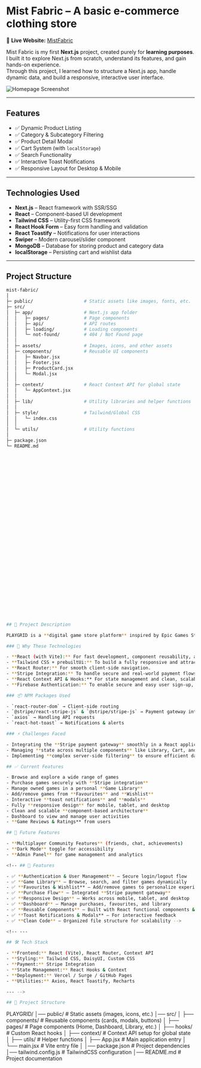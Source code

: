 # Mist Fabric – A basic e-commerce clothing store

🔗 **Live Website:** [MistFabric](https://mist-fabric.vercel.app/)

Mist Fabric is my first **Next.js** project, created purely for **learning purposes**.  
I built it to explore Next.js from scratch, understand its features, and gain hands-on experience.  
Through this project, I learned how to structure a Next.js app, handle dynamic data, and build a responsive, interactive user interface.

<img src="https://i.ibb.co.com/hxwfQYZ3/Screenshot-112.png" alt="Homepage Screenshot" className="w-full bg-no-repeat" />

---

## Features

- ✅ Dynamic Product Listing
- ✅ Category & Subcategory Filtering
- ✅ Product Detail Modal
- ✅ Cart System (with `localStorage`)
- ✅ Search Functionality
- ✅ Interactive Toast Notifications
- ✅ Responsive Layout for Desktop & Mobile

---

## Technologies Used

- **Next.js** – React framework with SSR/SSG
- **React** – Component-based UI development
- **Tailwind CSS** – Utility-first CSS framework
- **React Hook Form** – Easy form handling and validation
- **React Toastify** – Notifications for user interactions
- **Swiper** – Modern carousel/slider component
- **MongoDB** – Database for storing product and category data
- **localStorage** – Persisting cart and wishlist data

---

## Project Structure

```bash
mist-fabric/
│
├─ public/                   # Static assets like images, fonts, etc.
├─ src/
│  ├─ app/                   # Next.js app folder
│  │   ├─ pages/             # Page components
│  │   ├─ api/               # API routes
│  │   ├─ loading/           # Loading components
│  │   └─ not-found/         # 404 / Not Found page
│  │
│  ├─ assets/                # Images, icons, and other assets
│  ├─ components/            # Reusable UI components
│  │   ├─ Navbar.jsx
│  │   ├─ Footer.jsx
│  │   ├─ ProductCard.jsx
│  │   └─ Modal.jsx
│  │
│  ├─ context/               # React Context API for global state
│  │   └─ AppContext.jsx
│  │
│  ├─ lib/                   # Utility libraries and helper functions
│  │
│  ├─ style/                 # Tailwind/Global CSS
│  │   └─ index.css
│  │
│  └─ utils/                 # Utility functions
│
├─ package.json
└─ README.md

































## 📖 Project Description

PLAYGRID is a **digital game store platform** inspired by Epic Games Store. It allows users to **explore games, purchase them securely, manage their personal game library, and add favourites/wishlist** for a personalized experience.

### 🔧 Why These Technologies

- **React (with Vite):** For fast development, component reusability, and a modern SPA experience.
- **Tailwind CSS + prebuiltUi:** To build a fully responsive and attractive UI quickly.
- **React Router:** For smooth client-side navigation.
- **Stripe Integration:** To handle secure and real-world payment flows.
- **React Context API & Hooks:** For state management and clean, scalable architecture.
- **Firebase Authentication:** To enable secure and easy user sign-up, login, and identity management.

### 📦 NPM Packages Used

- `react-router-dom` → Client-side routing
- `@stripe/react-stripe-js` & `@stripe/stripe-js` → Payment gateway integration
- `axios` → Handling API requests
- `react-hot-toast` → Notifications & alerts

### ⚡ Challenges Faced

- Integrating the **Stripe payment gateway** smoothly in a React application.
- Managing **state across multiple components** like Library, Cart, and Wishlist.
- Implementing **complex server-side filtering** to ensure efficient data handling and performance.

## ✅ Current Features

- Browse and explore a wide range of games
- Purchase games securely with **Stripe integration**
- Manage owned games in a personal **Game Library**
- Add/remove games from **Favourites** and **Wishlist**
- Interactive **toast notifications** and **modals**
- Fully **responsive design** for mobile, tablet, and desktop
- Clean and scalable **component-based architecture**
- Dashboard to view and manage user activities
- **Game Reviews & Ratings** from users

## 🚀 Future Features

- **Multiplayer Community Features** (friends, chat, achievements)
- **Dark Mode** toggle for accessibility
- **Admin Panel** for game management and analytics

<!-- ## 🚀 Features

- ✅ **Authentication & User Management** – Secure login/logout flow
- ✅ **Game Library** – Browse, search, and filter games dynamically
- ✅ **Favourites & Wishlist** – Add/remove games to personalize experience
- ✅ **Purchase Flow** – Integrated **Stripe payment gateway**
- ✅ **Responsive Design** – Works across mobile, tablet, and desktop
- ✅ **Dashboard** – Manage purchases, favourites, and library
- ✅ **Reusable Components** – Built with React functional components & hooks
- ✅ **Toast Notifications & Modals** – For interactive feedback
- ✅ **Clean Code** – Organized file structure for scalability -->

<!-- ---

## 🛠️ Tech Stack

- **Frontend:** React (Vite), React Router, Context API
- **Styling:** Tailwind CSS, DaisyUI, Custom CSS
- **Payment:** Stripe Integration
- **State Management:** React Hooks & Context
- **Deployment:** Vercel / Surge / GitHub Pages
- **Utilities:** Axios, React Toastify, Recharts

--- -->

## 📂 Project Structure

```

PLAYGRID/
│── public/ # Static assets (images, icons, etc.)
│── src/
│ ├── components/ # Reusable components (cards, modals, buttons)
│ ├── pages/ # Page components (Home, Dashboard, Library, etc.)
│ ├── hooks/ # Custom React hooks
│ ├── context/ # Context API setup for global state
│ ├── utils/ # Helper functions
│ ├── App.jsx # Main application entry
│ └── main.jsx # Vite entry file
│
│── package.json # Project dependencies
│── tailwind.config.js # TailwindCSS configuration
│── README.md # Project documentation

```

```
